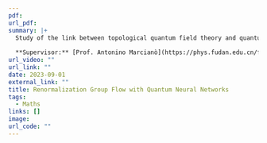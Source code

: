 ```yaml
---
pdf: 
url_pdf:
summary: |+
  Study of the link between topological quantum field theory and quantum neural networks via an (∞, n)-category of cobordisms, and exploting Ricci flow techniques for out-of-equilibrium physics in quantum gravity.
  
  **Supervisor:** [Prof. Antonino Marcianò](https://phys.fudan.edu.cn/f7/88/c7605a63368/page.htm)
url_video: ""
url_link: ""
date: 2023-09-01
external_link: ""
title: Renormalization Group Flow with Quantum Neural Networks
tags:
  - Maths
links: []
image: 
url_code: ""
---
```

